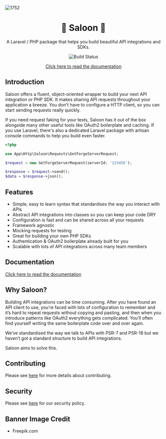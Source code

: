 ![1752](https://user-images.githubusercontent.com/29132017/149842636-e9964b27-7ace-4af9-a6db-23c325505295.jpg)

<div align="center">

# 🚪 Saloon 🚪

A Laravel / PHP package that helps you build beautiful API integrations and SDKs.

![Build Status](https://github.com/sammyjo20/saloon/actions/workflows/tests.yml/badge.svg)
    
[Click here to read the documentation](https://docs.saloon.dev)

</div>

## Introduction
Saloon offers a fluent, object-oriented wrapper to build your next API integration or PHP SDK. It makes sharing API requests throughout your application a breeze. You don’t have to configure a HTTP client, so you can start sending requests really quickly.

If you need request faking for your tests, Saloon has it out of the box alongside many other useful tools like OAuth2 boilerplate and caching. If you use Laravel, there's also a dedicated Laravel package with artisan console commands to help you build even faster.

```php
<?php

use App\Http\Saloon\Requests\GetForgeServerRequest;

$request = new GetForgeServerRequest(serverId: '123456');

$response = $request->send();
$data = $response->json();
```

## Features

- Simple, easy to learn syntax that standardises the way you interact with APIs
- Abstract API integrations into classes so you can keep your code DRY
- Configuration is fast and can be shared across all your requests
- Framework agnostic
- Mocking requests for testing
- Great for building your own PHP SDKs
- Authentication & OAuth2 boilerplate already built for you
- Scalable with lots of API integrations across many team members

## Documentation

[Click here to read the documentation](https://docs.saloon.dev)

## Why Saloon?

Building API integrations can be time consuming. After you have found an API client to use, you’re faced with lots of configuration to remember and it’s hard to repeat requests without copying and pasting, and then when you introduce patterns like OAuth2 everything gets complicated. You’ll often find yourself writing the same boilerplate code over and over again. 

We’ve standardised the way we talk to APIs with PSR-7 and PSR-18 but we haven’t got a standard structure to build API integrations.

Saloon aims to solve this.

## Contributing

Please see [here](https://github.com/Sammyjo20/Saloon/blob/main/.github/CONTRIBUTING.md) for more details about contributing.

## Security

Please see [here](https://github.com/Sammyjo20/Saloon/blob/main/.github/SECURITY.md) for our security policy.

## Banner Image Credit

- Freepik.com
